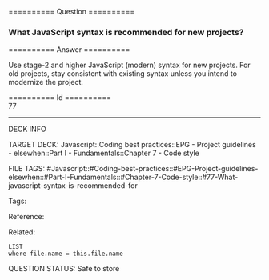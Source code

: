 ========== Question ==========  

### What JavaScript syntax is recommended for new projects?  

========== Answer ==========  

Use stage-2 and higher JavaScript (modern) syntax for new projects. For old projects, stay consistent with existing syntax unless you intend to modernize the project.

========== Id ==========  
77

---

DECK INFO

TARGET DECK: Javascript::Coding best practices::EPG - Project guidelines - elsewhen::Part I - Fundamentals::Chapter 7 - Code style

FILE TAGS: #Javascript::#Coding-best-practices::#EPG-Project-guidelines-elsewhen::#Part-I-Fundamentals::#Chapter-7-Code-style::#77-What-javascript-syntax-is-recommended-for

Tags:

Reference:

Related:

```dataview
LIST
where file.name = this.file.name
````
QUESTION STATUS: Safe to store
